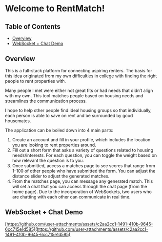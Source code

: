 # Welcome to RentMatch! 

## Table of Contents
- [Overview](#overview)
- [WebSocket + Chat Demo](#websocket--chat-demo)

## Overview
This is a full-stack platform for connecting aspiring renters. The basis for this idea originated from my own difficulties in college with finding the right people to rent properties with. 

Many people I met were either not great fits or had needs that didn’t align with my own. This tool matches people based on housing needs and streamlines the communication process.

I hope to help other people find ideal housing groups so that individually, each person is able to save on rent and be surrounded by good housemates. 

The application can be boiled down into 4 main parts:
1. Create an account and fill in your profile, which includes the location you are looking to rent properties around.
2. Fill out a short form that asks a variety of questions related to housing needs/interests. For each question, you can toggle the weight based on how relevant the question is to you. 
3. Once submitted, access a matches page to see scores that range from 1–100 of other people who have submitted the form. You can adjust the distance slider to adjust the generated matches.
4. From the matches page, you can message any generated match. This will set a chat that you can access through the chat page (from the home page). Due to the incorporation of WebSockets, two users who are chatting with each other can communicate in real time.

## WebSocket + Chat Demo
[https://github.com/user-attachments/assets/c2aa2cc1-1491-410b-9645-6cc715e1d585](https://github.com/user-attachments/assets/c2aa2cc1-1491-410b-9645-6cc715e1d585)
